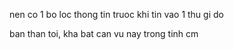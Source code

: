 nen co 1 bo loc thong tin truoc khi tin vao 1 thu gi do 

ban than toi, kha bat can vu nay trong tinh cm